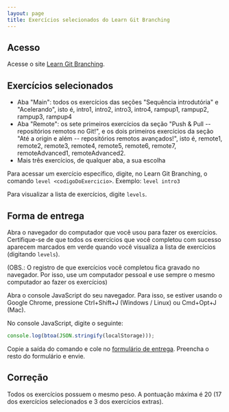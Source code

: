 ```yaml
---
layout: page
title: Exercícios selecionados do Learn Git Branching
---
```


## Acesso

Acesse o site [Learn Git Branching](https://learngitbranching.js.org/?locale=pt_BR).

## Exercícios selecionados

- Aba "Main": todos os exercícios das seções "Sequência introdutória" e "Acelerando", isto é, intro1, intro2, intro3, intro4, rampup1, rampup2, rampup3, rampup4
- Aba "Remote": os sete primeiros exercícios da seção "Push & Pull -- repositórios remotos no Git!", e os dois primeiros exercícios da seção "Até a origin e além -- repositórios remotos avançados!", isto é, remote1, remote2, remote3, remote4, remote5, remote6, remote7, remoteAdvanced1, remoteAdvanced2.
- Mais três exercícios, de qualquer aba, a sua escolha

Para acessar um exercício específico, digite, no Learn Git Branching, o comando `level <codigoDoExercicio>`. Exemplo: `level intro3`

Para visualizar a lista de exercícios, digite `levels`.

## Forma de entrega

Abra o navegador do computador que você usou para fazer os exercícios. Certifique-se de que todos os exercícios que você completou com sucesso aparecem marcados em verde quando você visualiza a lista de exercícios (digitando `levels`).

(OBS.: O registro de que exercícios você completou fica gravado no navegador. Por isso, use um computador pessoal e use sempre o mesmo computador ao fazer os exercícios)

Abra o console JavaScript do seu navegador. Para isso, se estiver usando o Google Chrome, pressione Ctrl+Shift+J (Windows / Linux) ou Cmd+Opt+J (Mac).

No console JavaScript, digite o seguinte:

```javascript
console.log(btoa(JSON.stringify(localStorage)));
```

Copie a saída do comando e cole no [formulário de entrega](https://goo.gl/forms/nDsrIz6PtQ4gwkIo1). Preencha o resto do formulário e envie.

## Correção

Todos os exercícios possuem o mesmo peso. A pontuação máxima é 20 (17 dos exercícios selecionados e 3 dos exercícios extras).
